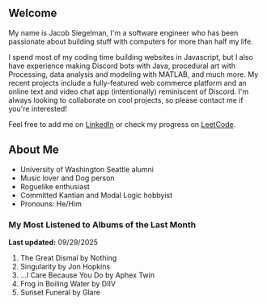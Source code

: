 
## Welcome
My name is Jacob Siegelman, I'm a software engineer who has been passionate about building stuff with computers for more than half my life.

I spend most of my coding time building websites in Javascript, but I also have experience making Discord bots with Java, procedural art with Processing, data analysis and modeling with MATLAB, and much more. My recent projects include a fully-featured web commerce platform and an online text and video chat app (intentionally) reminiscent of Discord. I'm always looking to collaborate on cool projects, so please contact me if you're interested!

Feel free to add me on [LinkedIn](https://www.linkedin.com/in/jacob-siegelman/) or check my progress on [LeetCode](https://leetcode.com/jsiegelman/).

## About Me
- University of Washington Seattle alumni
- Music lover and Dog person
- Roguelike enthusiast
- Committed Kantian and Modal Logic hobbyist
- Pronouns: He/Him

### My Most Listened to Albums of the Last Month
**Last updated:** 09/29/2025 <!-- lfm -->   
1. <!-- lfm -->The Great Dismal by Nothing  
2. <!-- lfm -->Singularity by Jon Hopkins  
3. <!-- lfm -->...I Care Because You Do by Aphex Twin  
4. <!-- lfm -->Frog in Boiling Water by DIIV  
5. <!-- lfm -->Sunset Funeral by Glare  
